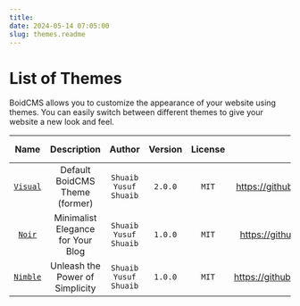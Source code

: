 ```yaml
---
title:
date: 2024-05-14 07:05:00
slug: themes.readme
---
```


# List of Themes

BoidCMS allows you to customize the appearance of your website using themes. You can easily switch between different themes to give your website a new look and feel.


|            Name            |             Description           |         Author        | Version | License |              Source               |                                 Direct Download                                |
| :------------------------: | :-------------------------------: | :-------------------: | :-----: | :-----: | :-------------------------------: | :----------------------------------------------------------------------------: |
| [`Visual`](/themes/visual) |   Default BoidCMS Theme (former)  | `Shuaib Yusuf Shuaib` | `2.0.0` |  `MIT`  | https://github.com/BoidCMS/Visual | [download...](https://github.com/BoidCMS/Visual/archive/refs/heads/master.zip) |
|   [`Noir`](/themes/noir)   | Minimalist Elegance for Your Blog | `Shuaib Yusuf Shuaib` | `1.0.0` |  `MIT`  | https://github.com/BoidCMS/Noir   |  [download...](https://github.com/BoidCMS/Noir/archive/refs/heads/master.zip)  |
| [`Nimble`](/themes/nimble) |  Unleash the Power of Simplicity  | `Shuaib Yusuf Shuaib` | `1.0.0` |  `MIT`  | https://github.com/BoidCMS/Nimble | [download...](https://github.com/BoidCMS/Nimble/archive/refs/heads/master.zip) |

